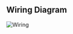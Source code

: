 ## Wiring Diagram
![Wiring](https://user-images.githubusercontent.com/88841145/139999183-f9f800e8-5124-43b7-9daf-fc2257accbad.png)
